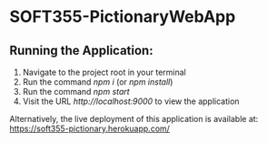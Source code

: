 # SOFT355-PictionaryWebApp
## Running the Application:
<ol>
    <li>Navigate to the project root in your terminal</li>
    <li>Run the command <i>npm i</i> (or <i>npm install</i>)</li>
    <li>Run the command <i>npm start</i></li>
    <li>Visit the URL <i>http://localhost:9000</i> to view the application</li>
</ol>

Alternatively, the live deployment of this application is available at: https://soft355-pictionary.herokuapp.com/
